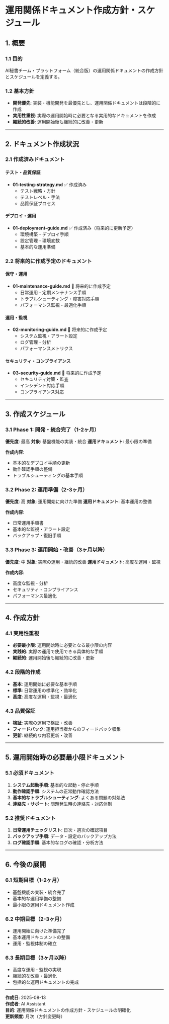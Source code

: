 # 運用関係ドキュメント作成方針・スケジュール

## 1. 概要

### 1.1 目的
AI秘書チーム・プラットフォーム（統合版）の運用関係ドキュメントの作成方針とスケジュールを定義する。

### 1.2 基本方針
- **開発優先**: 実装・機能開発を最優先とし、運用関係ドキュメントは段階的に作成
- **実用性重視**: 実際の運用開始時に必要となる実用的なドキュメントを作成
- **継続的改善**: 運用開始後も継続的に改善・更新

---

## 2. ドキュメント作成状況

### 2.1 作成済みドキュメント

#### **テスト・品質保証**
- **01-testing-strategy.md** ✅ 作成済み
  - テスト戦略・方針
  - テストレベル・手法
  - 品質保証プロセス

#### **デプロイ・運用**
- **01-deployment-guide.md** ✅ 作成済み（将来的に更新予定）
  - 環境構築・デプロイ手順
  - 設定管理・環境変数
  - 基本的な運用準備

### 2.2 将来的に作成予定のドキュメント

#### **保守・運用**
- **01-maintenance-guide.md** 🔄 将来的に作成予定
  - 日常運用・定期メンテナンス手順
  - トラブルシューティング・障害対応手順
  - パフォーマンス監視・最適化手順

#### **運用・監視**
- **02-monitoring-guide.md** 🔄 将来的に作成予定
  - システム監視・アラート設定
  - ログ管理・分析
  - パフォーマンスメトリクス

#### **セキュリティ・コンプライアンス**
- **03-security-guide.md** 🔄 将来的に作成予定
  - セキュリティ対策・監査
  - インシデント対応手順
  - コンプライアンス対応

---

## 3. 作成スケジュール

### 3.1 Phase 1: 開発・統合完了（1-2ヶ月）
**優先度**: 最高
**対象**: 基盤機能の実装・統合
**運用ドキュメント**: 最小限の準備

**作成内容**:
- 基本的なデプロイ手順の更新
- 動作確認手順の整備
- トラブルシューティングの基本手順

### 3.2 Phase 2: 運用準備（2-3ヶ月）
**優先度**: 高
**対象**: 運用開始に向けた準備
**運用ドキュメント**: 基本運用の整備

**作成内容**:
- 日常運用手順書
- 基本的な監視・アラート設定
- バックアップ・復旧手順

### 3.3 Phase 3: 運用開始・改善（3ヶ月以降）
**優先度**: 中
**対象**: 実際の運用・継続的改善
**運用ドキュメント**: 高度な運用・監視

**作成内容**:
- 高度な監視・分析
- セキュリティ・コンプライアンス
- パフォーマンス最適化

---

## 4. 作成方針

### 4.1 実用性重視
- **必要最小限**: 運用開始時に必要となる最小限の内容
- **実践的**: 実際の運用で使用できる具体的な手順
- **継続的**: 運用開始後も継続的に改善・更新

### 4.2 段階的作成
- **基本**: 運用開始に必要な基本手順
- **標準**: 日常運用の標準化・効率化
- **高度**: 高度な運用・監視・最適化

### 4.3 品質保証
- **検証**: 実際の運用で検証・改善
- **フィードバック**: 運用担当者からのフィードバック収集
- **更新**: 継続的な内容更新・改善

---

## 5. 運用開始時の必要最小限ドキュメント

### 5.1 必須ドキュメント
1. **システム起動手順**: 基本的な起動・停止手順
2. **動作確認手順**: システムの正常動作確認方法
3. **基本的なトラブルシューティング**: よくある問題の対処法
4. **連絡先・サポート**: 問題発生時の連絡先・対応体制

### 5.2 推奨ドキュメント
1. **日常運用チェックリスト**: 日次・週次の確認項目
2. **バックアップ手順**: データ・設定のバックアップ方法
3. **ログ確認手順**: 基本的なログの確認・分析方法

---

## 6. 今後の展開

### 6.1 短期目標（1-2ヶ月）
- 基盤機能の実装・統合完了
- 基本的な運用準備の整備
- 最小限の運用ドキュメント作成

### 6.2 中期目標（2-3ヶ月）
- 運用開始に向けた準備完了
- 基本運用ドキュメントの整備
- 運用・監視体制の確立

### 6.3 長期目標（3ヶ月以降）
- 高度な運用・監視の実現
- 継続的な改善・最適化
- 包括的な運用ドキュメントの完成

---

**作成日**: 2025-08-13  
**作成者**: AI Assistant  
**目的**: 運用関係ドキュメントの作成方針・スケジュールの明確化  
**更新頻度**: 月次（方針変更時） 